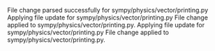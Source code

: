 File change parsed successfully for sympy/physics/vector/printing.py
Applying file update for sympy/physics/vector/printing.py
File change applied to sympy/physics/vector/printing.py.
Applying file update for sympy/physics/vector/printing.py
File change applied to sympy/physics/vector/printing.py.
